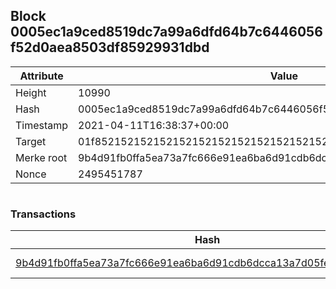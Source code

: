 ## Block 0005ec1a9ced8519dc7a99a6dfd64b7c6446056f52d0aea8503df85929931dbd

Attribute | Value
--- | ---
Height | 10990
Hash | 0005ec1a9ced8519dc7a99a6dfd64b7c6446056f52d0aea8503df85929931dbd
Timestamp | 2021-04-11T16:38:37+00:00
Target | 01f8521521521521521521521521521521521521521521521521521521521521
Merke root | 9b4d91fb0ffa5ea73a7fc666e91ea6ba6d91cdb6dcca13a7d05fe8528016c4e1
Nonce | 2495451787

```

```

### Transactions

Hash | Amount
--- | ---
[9b4d91fb0ffa5ea73a7fc666e91ea6ba6d91cdb6dcca13a7d05fe8528016c4e1](9b4d91fb0ffa5ea73a7fc666e91ea6ba6d91cdb6dcca13a7d05fe8528016c4e1.md) | 10.00000000 SKEPTI 
